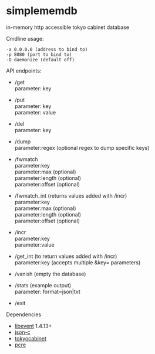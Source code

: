 simplememdb
===========

in-memory http accessible tokyo cabinet database

Cmdline usage:

    -a 0.0.0.0 (address to bind to)
    -p 8080 (port to bind to)
    -D daemonize (default off)

API endpoints:

 * /get   
  parameter: key
 
 * /put   
  parameter: key   
  parameter: value
 
 * /del   
  parameter: key

 * /dump   
  parameter:regex (optional regex to dump specific keys)

 * /fwmatch   
  parameter:key   
  parameter:max (optional)   
  parameter:length (optional)   
  parameter:offset (optional)   

  * /fwmatch_int (returns values added with /incr)   
   parameter:key   
   parameter:max (optional)   
   parameter:length (optional)   
   parameter:offset (optional)   

 * /incr   
  parameter:key   
  parameter:value   

 * /get_int (to return values added with /incr)   
  parameter:key (accepts multiple &key= parameters)
 
 * /vanish (empty the database)

 * /stats (example output)   
  parameter: format=json|txt   

 * /exit 

Dependencies

 * [libevent](http://monkey.org/~provos/libevent/) 1.4.13+
 * [json-c](http://oss.metaparadigm.com/json-c/)
 * [tokyocabinet](http://fallabs.com/tokyocabinet/)
 * [pcre](http://www.pcre.org/)
